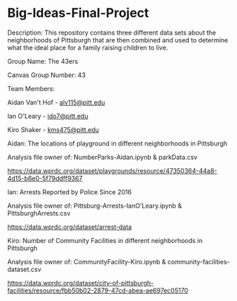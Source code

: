 # Big-Ideas-Final-Project

Description: This repository contains three different data sets about the neighborhoods of Pittsburgh that are then combined and used to determine what the ideal place for a family raising children to live.


Group Name: The 43ers

Canvas Group Number: 43

Team Members:

Aidan Van't Hof - alv115@pitt.edu

Ian O'Leary - ido7@pitt.edu

Kiro Shaker - kms475@pitt.edu

Aidan: The locations of playground in different neighborhoods in Pittsburgh

Analysis file owner of: NumberParks-Aidan.ipynb & parkData.csv

https://data.wprdc.org/dataset/playgrounds/resource/47350364-44a8-4d15-b6e0-5f79ddff9367 


Ian: Arrests Reported by Police Since 2016

Analysis file owner of: Pittsburg-Arrests-IanO'Leary.ipynb & PittsburghArrests.csv

https://data.wprdc.org/dataset/arrest-data


Kiro: Number of Community Facilities in different neighborhoods in Pittsburgh

Analysis file owner of: CommunityFacility-Kiro.ipynb & community-facilities-dataset.csv

https://data.wprdc.org/dataset/city-of-pittsburgh-facilities/resource/fbb50b02-2879-47cd-abea-ae697ec05170
